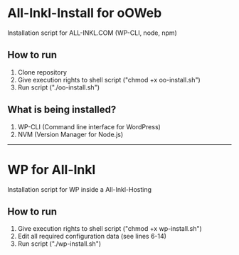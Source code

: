 # All-Inkl-Install for oOWeb
Installation script for ALL-INKL.COM (WP-CLI, node, npm)

## How to run
1. Clone repository
2. Give execution rights to shell script ("chmod +x oo-install.sh")
3. Run script ("./oo-install.sh")

## What is being installed?
1. WP-CLI (Command line interface for WordPress)
2. NVM (Version Manager for Node.js)

---

# WP for All-Inkl
Installation script for WP inside a All-Inkl-Hosting

## How to run
1. Give execution rights to shell script ("chmod +x wp-install.sh")
2. Edit all required configuration data (see lines 6-14)
3. Run script ("./wp-install.sh")
